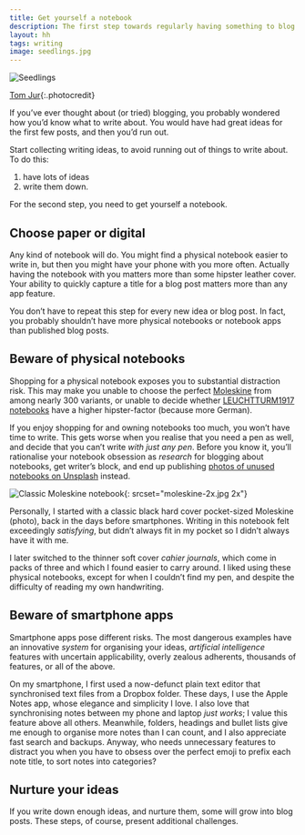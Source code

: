 ```yaml
---
title: Get yourself a notebook
description: The first step towards regularly having something to blog about
layout: hh
tags: writing
image: seedlings.jpg
---
```


![Seedlings](seedlings.jpg)

[Tom Jur](https://unsplash.com/photos/l2NT0RQokbQ){:.photocredit}

If you’ve ever thought about (or tried) blogging, you probably wondered how you’d know what to write about.
You would have had great ideas for the first few posts, and then you’d run out.

Start collecting writing ideas, to avoid running out of things to write about.
To do this:

1. have lots of ideas
2. write them down.

For the second step, you need to get yourself a notebook.

## Choose paper or digital

Any kind of notebook will do.
You might find a physical notebook easier to write in, but then you might have your phone with you more often.
Actually having the notebook with you matters more than some hipster leather cover.
Your ability to quickly capture a title for a blog post matters more than any app feature.

You don’t have to repeat this step for every new idea or blog post.
In fact, you probably shouldn’t have more physical notebooks or notebook apps than published blog posts.

## Beware of physical notebooks

Shopping for a physical notebook exposes you to substantial distraction risk.
This may make you unable to choose the perfect
[Moleskine](https://www.moleskine.com/) from among nearly 300 variants, or unable to decide whether
[LEUCHTTURM1917 notebooks](https://www.leuchtturm1917.us/notebooks/) have a higher hipster-factor (because more German).

If you enjoy shopping for and owning notebooks too much, you won’t have time to write.
This gets worse when you realise that you need a pen as well, and decide that you can’t write _with just any pen_.
Before you know it, you’ll rationalise your notebook obsession as _research_ for blogging about notebooks, get writer’s block, and end up publishing
[photos of unused notebooks on Unsplash](https://unsplash.com/s/photos/notebook) instead.

![Classic Moleskine notebook](moleskine.jpg){: srcset="moleskine-2x.jpg 2x"}

Personally, I started with a classic black hard cover pocket-sized Moleskine (photo), back in the days before smartphones.
Writing in this notebook felt exceedingly _satisfying_, but didn’t always fit in my pocket so I didn’t always have it with me.

I later switched to the thinner soft cover _cahier journals_, which come in packs of three and which I found easier to carry around.
I liked using these physical notebooks, except for when I couldn’t find my pen, and despite the difficulty of reading my own handwriting.

## Beware of smartphone apps

Smartphone apps pose different risks.
The most dangerous examples have an innovative _system_ for organising your ideas, _artificial intelligence_ features with uncertain applicability, overly zealous adherents, thousands of features, or all of the above.

On my smartphone, I first used a now-defunct plain text editor that synchronised text files from a Dropbox folder.
These days, I use the Apple Notes app, whose elegance and simplicity I love.
I also love that synchronising notes between my phone and laptop _just works_;
I value this feature above all others.
Meanwhile, folders, headings and bullet lists give me enough to organise more notes than I can count, and I also appreciate fast search and backups.
Anyway, who needs unnecessary features to distract you when you have to obsess over the perfect emoji to prefix each note title, to sort notes into categories?

## Nurture your ideas

If you write down enough ideas, and nurture them, some will grow into blog posts.
These steps, of course, present additional challenges.
